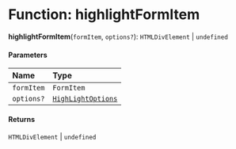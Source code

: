 # Function: highlightFormItem

**highlightFormItem**(`formItem`, `options?`): `HTMLDivElement` | `undefined`

#### Parameters

| Name | Type |
| :------ | :------ |
| `formItem` | `FormItem` |
| `options?` | [`HighLightOptions`](/en/auto-docs/editor/interfaces/HighLightOptions.md) |

#### Returns

`HTMLDivElement` | `undefined`
